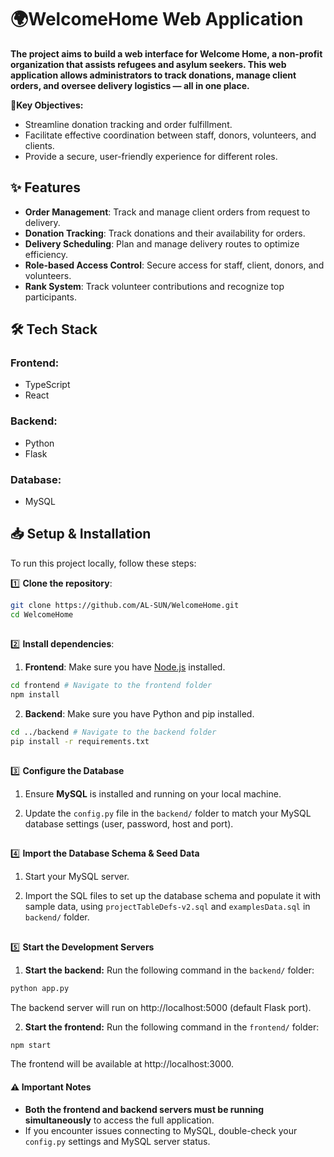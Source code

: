 # 🌍WelcomeHome Web Application

**The project aims to build a web interface for Welcome Home, a non-profit organization that assists refugees and asylum seekers. This web application allows administrators to track donations, manage client orders, and oversee delivery logistics — all in one place.**

🎯**Key Objectives:**

- Streamline donation tracking and order fulfillment.
- Facilitate effective coordination between staff, donors, volunteers, and clients.
- Provide a secure, user-friendly experience for different roles.

## ✨ Features

- **Order Management**: Track and manage client orders from request to delivery.
- **Donation Tracking**: Track donations and their availability for orders.
- **Delivery Scheduling**: Plan and manage delivery routes to optimize efficiency.
- **Role-based Access Control**: Secure access for staff, client, donors, and volunteers.
- **Rank System**: Track volunteer contributions and recognize top participants.

## 🛠️ Tech Stack

### Frontend:

- TypeScript
- React

### Backend:

  - Python
  - Flask

### Database:

  - MySQL

## 📥 Setup & Installation

To run this project locally, follow these steps:

1️⃣ **Clone the repository**:  

```bash
git clone https://github.com/AL-SUN/WelcomeHome.git
cd WelcomeHome
```

##

2️⃣ **Install dependencies**:

1. **Frontend**: Make sure you have [Node.js](https://nodejs.org/)  installed.

```bash
cd frontend # Navigate to the frontend folder
npm install
```

2. **Backend**: Make sure you have Python and pip installed.

```bash
cd ../backend # Navigate to the backend folder
pip install -r requirements.txt
```

##

3️⃣ **Configure the Database**

1. Ensure **MySQL** is installed and running on your local machine.

2. Update the `config.py` file in the `backend/` folder to match your MySQL database settings (user, password, host and port).

##

4️⃣ **Import the Database Schema & Seed Data**

1. Start your MySQL server.

2. Import the SQL files to set up the database schema and populate it with sample data, using `projectTableDefs-v2.sql` and `examplesData.sql` in `backend/` folder.
##

5️⃣ **Start the Development Servers**

1. **Start the backend:** Run the following command in the `backend/` folder:

  ```bash
  python app.py 
  ```

The backend server will run on http://localhost:5000 (default Flask port).

2. **Start the frontend:** Run the following command in the `frontend/` folder:

  ```bash
  npm start 
  ```

  The frontend will be available at http://localhost:3000.


#### **⚠️ Important Notes**

- **Both the frontend and backend servers must be running simultaneously** to access the full application.
- If you encounter issues connecting to MySQL, double-check your `config.py` settings and MySQL server status.
